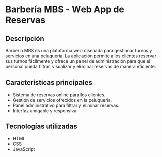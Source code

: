 # Barbería MBS - Web App de Reservas

## Descripción

Barbería MBS es una plataforma web diseñada para gestionar turnos y servicios en una peluquería. La aplicación permite a los clientes reservar sus turnos fácilmente y ofrece un panel de administración para que el personal pueda filtrar, visualizar y eliminar reservas de manera eficiente.

## Características principales

- Sistema de reservas online para los clientes.
- Gestión de servicios ofrecidos en la peluquería.
- Panel administrativo para filtrar y eliminar reservas.
- Interfaz amigable y responsiva.

## Tecnologías utilizadas

- HTML
- CSS
- JavaScript
